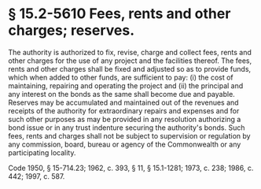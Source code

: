 # § 15.2-5610 Fees, rents and other charges; reserves.

<p>The authority is authorized to fix, revise, charge and collect fees, rents and other charges for the use of any project and the facilities thereof. The fees, rents and other charges shall be fixed and adjusted so as to provide funds, which when added to other funds, are sufficient to pay: (i) the cost of maintaining, repairing and operating the project and (ii) the principal and any interest on the bonds as the same shall become due and payable. Reserves may be accumulated and maintained out of the revenues and receipts of the authority for extraordinary repairs and expenses and for such other purposes as may be provided in any resolution authorizing a bond issue or in any trust indenture securing the authority's bonds. Such fees, rents and charges shall not be subject to supervision or regulation by any commission, board, bureau or agency of the Commonwealth or any participating locality.</p><p>Code 1950, § 15-714.23; 1962, c. 393, § 11, § 15.1-1281; 1973, c. 238; 1986, c. 442; 1997, c. 587.</p>